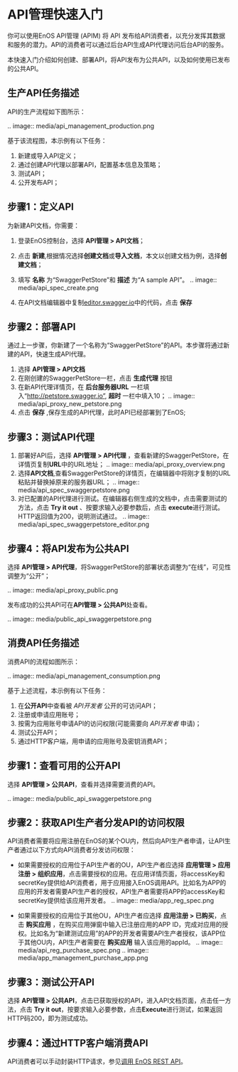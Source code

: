 # API管理快速入门

你可以使用EnOS API管理 (APIM) 将 API 发布给API消费者，以充分发挥其数据和服务的潜力。API的消费者可以通过后台API生成API代理访问后台API的服务。

本快速入门介绍如何创建、部署API，将API发布为公共API，以及如何使用已发布的公共API。




## 生产API任务描述

API的生产流程如下图所示：
  
.. image:: media/api_management_production.png

基于该流程图，本示例有以下任务：

  1. 新建或导入API定义；
  2. 通过创建API代理以部署API，配置基本信息及策略；
  3. 测试API；
  4. 公开发布API；



## 步骤1：定义API
为新建API文档，你需要：
1. 登录EnOS控制台，选择 **API管理 > API文档**；
   
2. 点击 **新建**,根据情况选择**创建文档**或**导入文档**，本文以创建文档为例，选择**创建文档**；
   
3. 填写 **名称** 为“SwaggerPetStore”和 **描述** 为“A sample API”。
    .. image:: media/api_spec_create.png

4. 在API文档编辑器中复制[editor.swagger.io](https://editor.swagger.io/)中的代码，点击 **保存**


## 步骤2：部署API
通过上一步骤，你新建了一个名称为“SwaggerPetStore”的API。本步骤将通过新建的API，快速生成API代理。
1. 选择 **API管理 > API文档**
2. 在刚创建的SwaggerPetStore一栏，点击 **生成代理** 按钮
3. 在新API代理详情页，在 **后台服务器URL** 一栏填入“http://petstore.swagger.io”, **超时** 一栏中填入10；
    .. image:: media/api_proxy_new_petstore.png
4. 点击 **保存** ,保存生成的API代理，此时API已经部署到了EnOS;
   

## 步骤3：测试API代理
1. 部署好API后，选择 **API管理 > API代理** ，查看新建的SwaggerPetStore，在详情页复制**URL**中的URL地址；
    .. image:: media/api_proxy_overview.png
2. 选择**API文档**,查看SwaggerPetStore的详情页，在编辑器中将刚才复制的URL粘贴并替换掉原来的服务器URL；
    .. image:: media/api_spec_swaggerpetstore.png
3. 对已配置的API代理进行测试。在编辑器右侧生成的文档中，点击需要测试的方法，点击 **Try it out** 、按要求输入必要参数后，点击 **execute**进行测试。HTTP返回值为200，说明测试通过。
    .. image:: media/api_spec_swaggerpetstore_editor.png

## 步骤4：将API发布为公共API
选择 **API管理 > API代理**，将SwaggerPetStore的部署状态调整为“在线”，可见性调整为“公开”；


.. image:: media/api_proxy_public.png

发布成功的公共API可在**API管理 > 公共API**处查看。

.. image:: media/public_api_swaggerpetstore.png

## 消费API任务描述

消费API的流程如图所示：

.. image:: media/api_management_consumption.png

基于上述流程，本示例有以下任务：
  1. 在**公开API**中查看被 _API开发者_ 公开的可访问API；
  2. 注册或申请应用账号；
  3. 按需为应用账号申请API的访问权限(可能需要向 _API开发者_ 申请)；
  4. 测试公开API；
  5. 通过HTTP客户端，用申请的应用账号及密钥消费API；

## 步骤1：查看可用的公开API
选择 **API管理 > 公共API**，查看并选择需要消费的API。

.. image:: media/public_api_swaggerpetstore.png


## 步骤2：获取API生产者分发API的访问权限

API消费者需要将应用注册在EnOS的某个OU内，然后向API生产者申请，让API生产者通过以下方式向API消费者分发访问权限：

- 如果需要授权的应用位于API生产者的OU，API生产者应选择 **应用管理 > 应用注册 > 组织应用**，点击需要授权的应用。在应用详情页面，将accessKey和secretKey提供给API消费者，用于应用接入EnOS调用API。比如名为APP的应用的开发者需要API生产者的授权，API生产者需要将APP的accessKey和secretKey提供给该应用开发者。
    .. image:: media/app_reg_spec.png

- 如果需要授权的应用位于其他OU，API生产者应选择 **应用注册 > 已购买**，点击 **购买应用** ，在购买应用弹窗中输入已注册应用的APP ID，完成对应用的授权。比如名为“新建测试应用”的APP的开发者需要API生产者授权，该APP位于其他OU内，API生产者需要在 **购买应用** 输入该应用的appId。
    .. image:: media/api_reg_purchase_spec.png
    .. image:: media/app_management_purchase_app.png



## 步骤3：测试公开API

选择 **API管理 > 公共API**，点击已获取授权的API，进入API文档页面，点击任一方法，点击 **Try it out**，按要求输入必要参数，点击**Execute**进行测试，如果返回HTTP码200，即为测试成功。

## 步骤4：通过HTTP客户端消费API

API消费者可以手动封装HTTP请求，参见[调用 EnOS REST API](/docs/app-development/zh_CN/latest/call_enos_api)。

